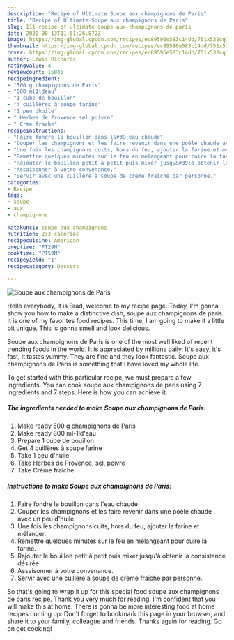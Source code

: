 ```yaml
---
description: "Recipe of Ultimate Soupe aux champignons de Paris"
title: "Recipe of Ultimate Soupe aux champignons de Paris"
slug: 111-recipe-of-ultimate-soupe-aux-champignons-de-paris
date: 2020-08-13T11:51:26.872Z
image: https://img-global.cpcdn.com/recipes/ec89596e583c14dd/751x532cq70/soupe-aux-champignons-de-paris-photo-principale-de-la-recette.jpg
thumbnail: https://img-global.cpcdn.com/recipes/ec89596e583c14dd/751x532cq70/soupe-aux-champignons-de-paris-photo-principale-de-la-recette.jpg
cover: https://img-global.cpcdn.com/recipes/ec89596e583c14dd/751x532cq70/soupe-aux-champignons-de-paris-photo-principale-de-la-recette.jpg
author: Lewis Richards
ratingvalue: 4
reviewcount: 15046
recipeingredient:
- "500 g champignons de Paris"
- "800 ml1ldeau"
- "1 cube de bouillon"
- "4 cuillères à soupe farine"
- "1 peu dhuile"
- " Herbes de Provence sel poivre"
- " Crme frache"
recipeinstructions:
- "Faire fondre le bouillon dans l&#39;eau chaude"
- "Couper les champignons et les faire revenir dans une poêle chaude avec un peu d&#39;huile."
- "Une fois les champignons cuits, hors du feu, ajouter la farine et mélanger."
- "Remettre quelques minutes sur le feu en mélangeant pour cuire la farine."
- "Rajouter le bouillon petit à petit puis mixer jusqu&#39;à obtenir la consistance désirée"
- "Assaisonner à votre convenance."
- "Servir avec une cuillère à soupe de crème fraîche par personne."
categories:
- Recipe
tags:
- soupe
- aux
- champignons

katakunci: soupe aux champignons 
nutrition: 233 calories
recipecuisine: American
preptime: "PT29M"
cooktime: "PT59M"
recipeyield: "1"
recipecategory: Dessert

---
```



![Soupe aux champignons de Paris](https://img-global.cpcdn.com/recipes/ec89596e583c14dd/751x532cq70/soupe-aux-champignons-de-paris-photo-principale-de-la-recette.jpg)

Hello everybody, it is Brad, welcome to my recipe page. Today, I'm gonna show you how to make a distinctive dish, soupe aux champignons de paris. It is one of my favorites food recipes. This time, I am going to make it a little bit unique. This is gonna smell and look delicious.

Soupe aux champignons de Paris is one of the most well liked of recent trending foods in the world. It is appreciated by millions daily. It's easy, it's fast, it tastes yummy. They are fine and they look fantastic. Soupe aux champignons de Paris is something that I have loved my whole life.




To get started with this particular recipe, we must prepare a few ingredients. You can cook soupe aux champignons de paris using 7 ingredients and 7 steps. Here is how you can achieve it.

<!--inarticleads1-->

##### The ingredients needed to make Soupe aux champignons de Paris:

1. Make ready 500 g champignons de Paris
1. Make ready 800 ml-1ld&#39;eau
1. Prepare 1 cube de bouillon
1. Get 4 cuillères à soupe farine
1. Take 1 peu d&#39;huile
1. Take  Herbes de Provence, sel, poivre
1. Take  Crème fraîche




<!--inarticleads2-->

##### Instructions to make Soupe aux champignons de Paris:

1. Faire fondre le bouillon dans l&#39;eau chaude
1. Couper les champignons et les faire revenir dans une poêle chaude avec un peu d&#39;huile.
1. Une fois les champignons cuits, hors du feu, ajouter la farine et mélanger.
1. Remettre quelques minutes sur le feu en mélangeant pour cuire la farine.
1. Rajouter le bouillon petit à petit puis mixer jusqu&#39;à obtenir la consistance désirée
1. Assaisonner à votre convenance.
1. Servir avec une cuillère à soupe de crème fraîche par personne.




So that's going to wrap it up for this special food soupe aux champignons de paris recipe. Thank you very much for reading. I'm confident that you will make this at home. There is gonna be more interesting food at home recipes coming up. Don't forget to bookmark this page in your browser, and share it to your family, colleague and friends. Thanks again for reading. Go on get cooking!
